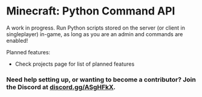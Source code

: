 # Minecraft: Python Command API
A work in progress. Run Python scripts stored on the server (or client in singleplayer) in-game, as long as you are an admin and commands are enabled!

Planned features:
- Check projects page for list of planned features

### Need help setting up, or wanting to become a contributor? Join the Discord at [discord.gg/ASgHFkX](https://discord.gg/ASgHFkX).
